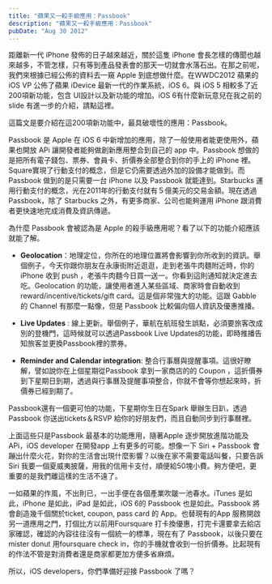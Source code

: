 ```yaml
---
title: "蘋果又一殺手級應用：Passbook"
description: "蘋果又一殺手級應用：Passbook"
pubDate: "Aug 30 2012"
---
```


距離新一代 iPhone 發佈的日子越來越近，關於這隻 iPhone 會長怎樣的傳聞也越來越多，不管怎樣，只有等到產品發表會的那天一切就會水落石出。在那之前呢，我們來根據已經公佈的資料去一窺 Apple 到底想做什麼。在WWDC2012 蘋果的 iOS VP 公佈了蘋果 iDevice 最新一代的作業系統，iOS 6。與 iOS 5 相較多了近200項新功能，包含 UI設計以及新功能的增加。iOS 6有什麼新玩意兒在我之前的 slide 有進一步的介紹，請點這裡。

這篇文是要介紹在這200項新功能中，最具破壞性的應用：Passbook。

Passbook 是 Apple 在 iOS 6 中新增加的應用，除了一般使用者能更使用外，蘋果也開放 APi 讓開發者能夠做創新應用整合到自己的 app 中。Passbook 想做的是把所有電子錢包、票券、會員卡、折價券全部整合到你的手上的 iPhone 裡。Square實現了行動支付的概念，但是它仍需要透過外加的設備才能做到。而Passbook 做到的是只需要一台 iPhone 以及 Passbook 就能達到。Starbucks 運用行動支付的概念，光在2011年的行動支付就有５億美元的交易金額。現在透過 Passbook，除了 Starbucks 之外，有更多商家、公司也能夠運用 iPhone 跟消費者更快速地完成消費及資訊傳遞。

為什麼 Passbook 會被認為是 Apple 的殺手級應用呢？看了以下的功能介紹應該就能了解。

- **Geolocation**：地理定位，你所在的地理位置將會影響到你所收到的資訊。舉個例子，今天你跟你朋友在永康街附近逛逛，走到老張牛肉麵附近時，你的 iPhone 收到 push ，老張牛肉麵今日買一送一。你看到這則通知就決定進去吃。Geolocation 的功能，讓使用者進入某些區域、商家時會自動收到 reward/incentive/tickets/gift card。這是個非常強大的功能。這跟 Gabble 的 Channel 有那麼一點像，但是 Passbook 比較偏向個人資訊及優惠推播。

- **Live Updates** : 線上更新。舉個例子，華航在航班發生誤點，必須要旅客改成別的登機門，這時候就可以透過Passbook Live Updates的功能，即時推播告知旅客並更換Passbook裡的票券。

- **Reminder and Calendar integration**: 整合行事曆與提醒事項。這很好瞭解，譬如說你在上個星期從Passbook 拿到一家商店的的 Coupon ，這折價券到下星期日到期，透過與行事曆及提醒事項整合，你就不會等你想起來時，折價券已經到期了。

Passbook還有一個更可怕的功能，下星期你生日在Spark 舉辦生日趴，透過 Passbook 你送出tickets＆RSVP 給你的好朋友們，而且自動同步到行事曆裡。

上面這些只是Passbook 最基本的功能應用，隨著Apple 逐步開放進階功能及APi，iOS developer 在開發app 上有更多的可能。想像一下 Siri + Passbook 會蹦出什麼火花，對你的生活會出現什麼影響？以後在家不需要電話叫餐，只要告訴Siri 我要一個夏威夷披薩，用我的信用卡支付，順便給50塊小費。夠方便吧，更重要的是我們離這樣的生活不遠了。

一如蘋果的作風，不出則已，一出手便在各個產業吹皺一池春水。iTunes 是如此，iPhone 是如此，iPad 是如此，iOS 6的 Passbook 也是如此。Passbook 將會創造幾千個關於ticket, coupon, pass card 的 App。也替現有的App 服務開啟另一道應用之門，打個比方以前用Foursquare 打卡換優惠，打完卡還要拿去給店家確認，確認的內容往往沒有一個統一的標準，現在有了 Passbook，以後只要在mister donut 用foursquare check in，你的手機就會收到一份折價券。比起現有的作法不管是對消費者還是商家都更加方便多省麻煩。

所以，iOS developers，你們準備好迎接 Passbook 了嗎？
